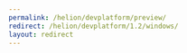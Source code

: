 ```yaml
---
permalink: /helion/devplatform/preview/
redirect: /helion/devplatform/1.2/windows/
layout: redirect
---
```

<!--PUBLISHED-->


<!--
Instructions:
permalink = The deprecated URL that you want to redirect to a new URL.
redirect  = The new URL.
Give your file the same name as the file that you are redirecting to.

Change UNDER REVISION as appropriate for your situation.

Remove the "publish:false" line from the header; it's only here to prevent this example from being built.
-->


